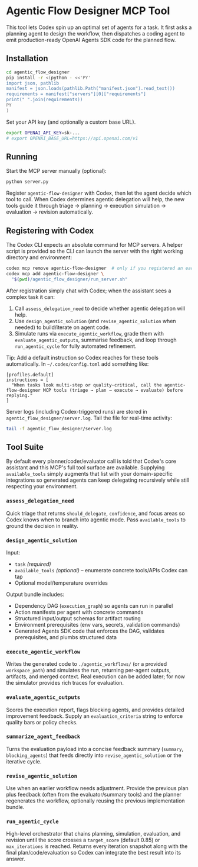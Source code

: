 # Agentic Flow Designer MCP Tool

This tool lets Codex spin up an optimal set of agents for a task. It first asks a planning agent to design the workflow, then dispatches a coding agent to emit production-ready OpenAI Agents SDK code for the planned flow.

## Installation

```bash
cd agentic_flow_designer
pip install -r <(python - <<'PY'
import json, pathlib
manifest = json.loads(pathlib.Path("manifest.json").read_text())
requirements = manifest["servers"][0]["requirements"]
print(" ".join(requirements))
PY
)
```

Set your API key (and optionally a custom base URL).

```bash
export OPENAI_API_KEY=sk-...
# export OPENAI_BASE_URL=https://api.openai.com/v1
```

## Running

Start the MCP server manually (optional):

```bash
python server.py
```

Register `agentic-flow-designer` with Codex, then let the agent decide which tool to call. When Codex determines agentic delegation will help, the new tools guide it through triage → planning → execution simulation → evaluation → revision automatically.

## Registering with Codex

The Codex CLI expects an absolute command for MCP servers. A helper script is provided so the CLI can launch the server with the right working directory and environment:

```bash
codex mcp remove agentic-flow-designer  # only if you registered an earlier version
codex mcp add agentic-flow-designer \
  "$(pwd)/agentic_flow_designer/run_server.sh"
```

After registration simply chat with Codex; when the assistant sees a complex task it can:

1. Call `assess_delegation_need` to decide whether agentic delegation will help.
2. Use `design_agentic_solution` (and `revise_agentic_solution` when needed) to build/iterate on agent code.
3. Simulate runs via `execute_agentic_workflow`, grade them with `evaluate_agentic_outputs`, summarise feedback, and loop through `run_agentic_cycle` for fully automated refinement.

Tip: Add a default instruction so Codex reaches for these tools automatically. In `~/.codex/config.toml` add something like:

```
[profiles.default]
instructions = [
  "When tasks look multi-step or quality-critical, call the agentic-flow-designer MCP tools (triage → plan → execute → evaluate) before replying."
]
```

Server logs (including Codex-triggered runs) are stored in `agentic_flow_designer/server.log`. Tail the file for real-time activity:

```bash
tail -f agentic_flow_designer/server.log
```

## Tool Suite

By default every planner/coder/evaluator call is told that Codex's core assistant and this MCP's full tool surface are available. Supplying `available_tools` simply augments that list with your domain-specific integrations so generated agents can keep delegating recursively while still respecting your environment.

### `assess_delegation_need`

Quick triage that returns `should_delegate`, `confidence`, and focus areas so Codex knows when to branch into agentic mode. Pass `available_tools` to ground the decision in reality.

### `design_agentic_solution`

Input:

- `task` *(required)*
- `available_tools` *(optional)* – enumerate concrete tools/APIs Codex can tap
- Optional model/temperature overrides

Output bundle includes:

- Dependency DAG (`execution_graph`) so agents can run in parallel
- Action manifests per agent with concrete commands
- Structured input/output schemas for artifact routing
- Environment prerequisites (env vars, secrets, validation commands)
- Generated Agents SDK code that enforces the DAG, validates prerequisites, and plumbs structured data

### `execute_agentic_workflow`

Writes the generated code to `./agentic_workflows/` (or a provided `workspace_path`) and simulates the run, returning per-agent outputs, artifacts, and merged context. Real execution can be added later; for now the simulator provides rich traces for evaluation.

### `evaluate_agentic_outputs`

Scores the execution report, flags blocking agents, and provides detailed improvement feedback. Supply an `evaluation_criteria` string to enforce quality bars or policy checks.

### `summarize_agent_feedback`

Turns the evaluation payload into a concise feedback summary (`summary`, `blocking_agents`) that feeds directly into `revise_agentic_solution` or the iterative cycle.

### `revise_agentic_solution`

Use when an earlier workflow needs adjustment. Provide the previous plan plus feedback (often from the evaluator/summary tools) and the planner regenerates the workflow, optionally reusing the previous implementation bundle.

### `run_agentic_cycle`

High-level orchestrator that chains planning, simulation, evaluation, and revision until the score crosses a `target_score` (default 0.85) or `max_iterations` is reached. Returns every iteration snapshot along with the final plan/code/evaluation so Codex can integrate the best result into its answer.
